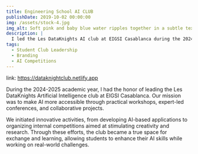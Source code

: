 ```yaml
---
title: Engineering School AI CLUB
publishDate: 2019-10-02 00:00:00
img: /assets/stock-4.jpg
img_alt: Soft pink and baby blue water ripples together in a subtle texture.
description: |
  I led the Les DataKnights AI club at EIGSI Casablanca during the 2024-2025 academic year, focusing on making AI more accessible through workshops, expert talks, and collaborative projects
tags:
  - Student Club Leadership
  - Branding
  - AI Competitions
---
```

 link: https://dataknightclub.netlify.app



During the 2024-2025 academic year, I had the honor of leading the Les DataKnights Artificial Intelligence club at EIGSI Casablanca. Our mission was to make AI more accessible through practical workshops, expert-led conferences, and collaborative projects. 


We initiated innovative activities, from developing AI-based applications to organizing internal competitions aimed at stimulating creativity and research. Through these efforts, the club became a true space for exchange and learning, allowing students to enhance their AI skills while working on real-world challenges.
